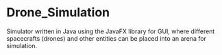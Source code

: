 # Drone_Simulation
Simulator written in Java using the JavaFX library for GUI, where different spacecrafts (drones) and other entities can be placed into an arena for simulation.
